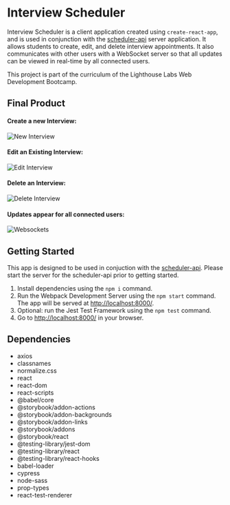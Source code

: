 # Interview Scheduler

Interview Scheduler is a client application created using `create-react-app`, and is used in conjunction with the [scheduler-api](https://github.com/tammiec/scheduler-api) server application. It allows students to create, edit, and delete interview appointments. It also communicates with other users with a WebSocket server so that all updates can be viewed in real-time by all connected users.

This project is part of the curriculum of the Lighthouse Labs Web Development Bootcamp.

## Final Product

#### Create a new Interview:

![New Interview](/docs/new-interview.gif)

#### Edit an Existing Interview:

![Edit Interview](/docs/edit-interview.gif)

#### Delete an Interview:

![Delete Interview](/docs/delete-interview.gif)

#### Updates appear for all connected users:

![Websockets](/docs/websockets.gif)


## Getting Started

This app is designed to be used in conjuction with the [scheduler-api](https://github.com/tammiec/scheduler-api). Please start the server for the scheduler-api prior to getting started.

1. Install dependencies using the `npm i` command.
2. Run the Webpack Development Server using the `npm start` command. The app will be served at <http://localhost:8000/>.
3. Optional: run the Jest Test Framework using the `npm test` command.
4. Go to <http://localhost:8000/> in your browser.

## Dependencies
- axios
- classnames
- normalize.css
- react
- react-dom
- react-scripts
- @babel/core
- @storybook/addon-actions
- @storybook/addon-backgrounds
- @storybook/addon-links
- @storybook/addons
- @storybook/react
- @testing-library/jest-dom
- @testing-library/react
- @testing-library/react-hooks
- babel-loader
- cypress
- node-sass
- prop-types
- react-test-renderer